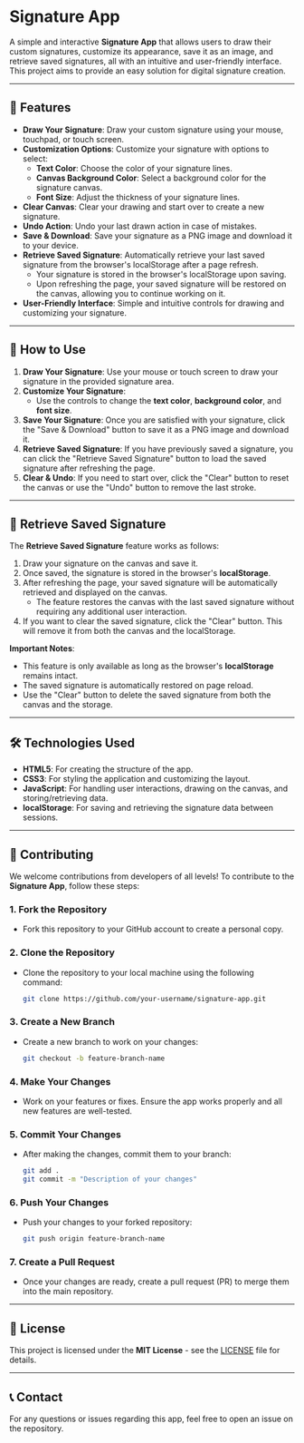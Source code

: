 # Signature App

A simple and interactive **Signature App** that allows users to draw their custom signatures, customize its appearance, save it as an image, and retrieve saved signatures, all with an intuitive and user-friendly interface. This project aims to provide an easy solution for digital signature creation.

---

## 🌟 Features

- **Draw Your Signature**: Draw your custom signature using your mouse, touchpad, or touch screen.
- **Customization Options**: Customize your signature with options to select:
  - **Text Color**: Choose the color of your signature lines.
  - **Canvas Background Color**: Select a background color for the signature canvas.
  - **Font Size**: Adjust the thickness of your signature lines.
- **Clear Canvas**: Clear your drawing and start over to create a new signature.
- **Undo Action**: Undo your last drawn action in case of mistakes.
- **Save & Download**: Save your signature as a PNG image and download it to your device.
- **Retrieve Saved Signature**: Automatically retrieve your last saved signature from the browser's localStorage after a page refresh.
  - Your signature is stored in the browser's localStorage upon saving.
  - Upon refreshing the page, your saved signature will be restored on the canvas, allowing you to continue working on it.
- **User-Friendly Interface**: Simple and intuitive controls for drawing and customizing your signature.

---

## 📝 How to Use

1. **Draw Your Signature**: Use your mouse or touch screen to draw your signature in the provided signature area.
2. **Customize Your Signature**:
   - Use the controls to change the **text color**, **background color**, and **font size**.
3. **Save Your Signature**: Once you are satisfied with your signature, click the "Save & Download" button to save it as a PNG image and download it.
4. **Retrieve Saved Signature**: If you have previously saved a signature, you can click the "Retrieve Saved Signature" button to load the saved signature after refreshing the page.
5. **Clear & Undo**: If you need to start over, click the "Clear" button to reset the canvas or use the "Undo" button to remove the last stroke.

---

## 🔄 Retrieve Saved Signature

The **Retrieve Saved Signature** feature works as follows:
1. Draw your signature on the canvas and save it.
2. Once saved, the signature is stored in the browser's **localStorage**.
3. After refreshing the page, your saved signature will be automatically retrieved and displayed on the canvas.
   - The feature restores the canvas with the last saved signature without requiring any additional user interaction.
4. If you want to clear the saved signature, click the "Clear" button. This will remove it from both the canvas and the localStorage.

**Important Notes**:
- This feature is only available as long as the browser's **localStorage** remains intact.
- The saved signature is automatically restored on page reload.
- Use the "Clear" button to delete the saved signature from both the canvas and the storage.

---

## 🛠️ Technologies Used

- **HTML5**: For creating the structure of the app.
- **CSS3**: For styling the application and customizing the layout.
- **JavaScript**: For handling user interactions, drawing on the canvas, and storing/retrieving data.
- **localStorage**: For saving and retrieving the signature data between sessions.

---

## 🤝 Contributing

We welcome contributions from developers of all levels! To contribute to the **Signature App**, follow these steps:

### 1. **Fork the Repository**
   - Fork this repository to your GitHub account to create a personal copy.

### 2. **Clone the Repository**
   - Clone the repository to your local machine using the following command:
     ```bash
     git clone https://github.com/your-username/signature-app.git
     ```

### 3. **Create a New Branch**
   - Create a new branch to work on your changes:
     ```bash
     git checkout -b feature-branch-name
     ```

### 4. **Make Your Changes**
   - Work on your features or fixes. Ensure the app works properly and all new features are well-tested.

### 5. **Commit Your Changes**
   - After making the changes, commit them to your branch:
     ```bash
     git add .
     git commit -m "Description of your changes"
     ```

### 6. **Push Your Changes**
   - Push your changes to your forked repository:
     ```bash
     git push origin feature-branch-name
     ```

### 7. **Create a Pull Request**
   - Once your changes are ready, create a pull request (PR) to merge them into the main repository.

---

## 📜 License

This project is licensed under the **MIT License** - see the [LICENSE](LICENSE) file for details.

---

## 📞 Contact

For any questions or issues regarding this app, feel free to open an issue on the repository.
